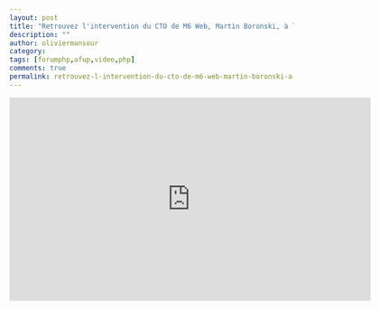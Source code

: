 ```yaml
---
layout: post
title: "Retrouvez l'intervention du CTO de M6 Web, Martin Boronski, à la table ronde du Forum PHP 2012"
description: ""
author: oliviermansour
category: 
tags: [forumphp,afup,video,php] 
comments: true  
permalink: retrouvez-l-intervention-du-cto-de-m6-web-martin-boronski-a-la-table-ronde-du-forum-php-2012
---
```


<iframe allowfullscreen="" frameborder="0" height="360" src="https://www.youtube.com/embed/4ex9UIfQ2Aw?wmode=transparent&fs=1&feature=oembed" width="640"></iframe>

